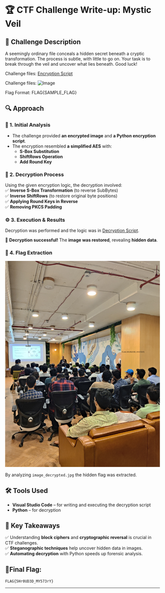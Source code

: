 
# 🏆 CTF Challenge Write-up: Mystic Veil  

## 📌 Challenge Description  
A seemingly ordinary file conceals a hidden secret beneath a cryptic transformation. The process is subtle, with little to go on. Your task is to break through the veil and uncover what lies beneath. Good luck!

Challenge files: [Encryption Script](Tasks/MysticVeil/Encrypt.py)

Challenge files: ![Image](image.jpg.thmh)

Flag Format: FLAG{SAMPLE_FLAG}

## 🔍 Approach  

### **🧩 1. Initial Analysis**  
- The challenge provided **an encrypted image** and **a Python encryption script**.  
- The encryption resembled **a simplified AES** with:  
  - **S-Box Substitution**  
  - **ShiftRows Operation**  
  - **Add Round Key**  

### **🔑 2. Decryption Process**  
Using the given encryption logic, the decryption involved:  
✅ **Inverse S-Box Transformation** (to reverse SubBytes)  
✅ **Inverse ShiftRows** (to restore original byte positions)  
✅ **Applying Round Keys in Reverse**  
✅ **Removing PKCS Padding**  

### **⚙️ 3. Execution & Results**  
Decryption was performed and the logic was in  [Decryption Script](Tasks/MysticVeil/Decrypt.py).

📌 **Decryption successful!** The **image was restored**, revealing **hidden data**.  

### **🚀 4. Flag Extraction**  
 ![Image](image_decrypted.jpg)
 
By analyzing `image_decrypted.jpg`  the hidden flag was extracted.  


## **🛠 Tools Used**  
- **Visual Studio Code** – for writing and executing the decryption script
- **Python** – for decryption

## **🎯 Key Takeaways**  
✅ Understanding **block ciphers** and **cryptographic reversal** is crucial in CTF 
challenges.  
✅ **Steganographic techniques** help uncover hidden data in images.  
✅ **Automating decryption** with Python speeds up forensic analysis.  

## 🏁**Final Flag:**  
```
FLAG{5Hr0UD3D_MY573rY}

```

---



